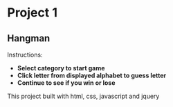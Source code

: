 # Project 1

## Hangman

Instructions:
* **Select category to start game**
* **Click letter from displayed alphabet to guess letter**
* **Continue to see if you win or lose**

This project built with html, css, javascript and jquery
